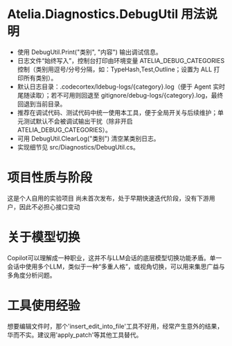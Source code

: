 # Atelia.Diagnostics.DebugUtil 用法说明
- 使用 DebugUtil.Print("类别", "内容") 输出调试信息。
- 日志文件“始终写入”，控制台打印由环境变量 ATELIA_DEBUG_CATEGORIES 控制（类别用逗号/分号分隔，如：TypeHash,Test,Outline；设置为 ALL 打印所有类别）。
- 默认日志目录：.codecortex/ldebug-logs/{category}.log（便于 Agent 实时尾随读取）；若不可用则回退至 gitignore/debug-logs/{category}.log，最终回退到当前目录。
- 推荐在调试代码、测试代码中统一使用本工具，便于全局开关与后续维护；单元测试默认不会被调试输出干扰（除非开启 ATELIA_DEBUG_CATEGORIES）。
- 可用 DebugUtil.ClearLog("类别") 清空某类别日志。
- 实现细节见 src/Diagnostics/DebugUtil.cs。

# 项目性质与阶段
这是个人自用的实验项目
尚未首次发布，处于早期快速迭代阶段，没有下游用户，因此不必担心接口变动

# 关于模型切换
Copilot可以理解成一种职业，这并不与LLM会话的底层模型切换功能矛盾。单一会话中使用多个LLM，类似于一种“多重人格”，或视角切换，可以用来集思广益与多角度分析问题。

# 工具使用经验
想要编辑文件时，那个'insert_edit_into_file'工具不好用，经常产生意外的结果，华而不实。建议用'apply_patch'等其他工具替代。
